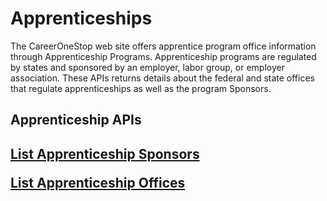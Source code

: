 # Apprenticeships
The CareerOneStop web site offers apprentice program office information through Apprenticeship Programs. Apprenticeship programs are regulated by states and sponsored by an employer, labor group, or employer association. These APIs returns details about the federal and state offices that regulate apprenticeships as well as the program Sponsors. 

<h2>Apprenticeship APIs<h2>

<a href="https://www.careeronestop.org/Developers/WebAPI/Apprenticeships/list-apprenticeship-sponsors-api.aspx">List Apprenticeship Sponsors

<a href="https://www.careeronestop.org/Developers/WebAPI/Apprenticeships/list-apprenticeship-offices.aspx">List Apprenticeship Offices
